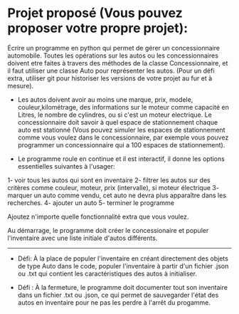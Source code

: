 # Projet proposé (Vous pouvez proposer votre propre projet):
Écrire un programme en
python qui permet de gérer un concessionnaire automobile. Toutes les opérations 
sur les autos ou les concessionnaires doivent etre faites
à travers des méthodes de la classe Concessionnaire, et il faut utiliser une classe
Auto pour représenter les autos. (Pour un défi extra, utiliser git pour historiser les
versions de votre projet au fur et à mesure).

- Les autos doivent avoir au moins une marque, prix, modele, couleur,kilométrage, des informations
sur le moteur comme capacité en Litres, le nombre de cylindres,
ou si c'est un moteur electrique. Le concessionnaire doit savoir à quel espace de stationnement
chaque auto est stationné (Vous pouvez simuler les espaces de
stationnement comme vous voulez dans le concessionnaire, par exemple vous pouvez programmer
un concessionnaire qui a 100 espaces de stationnement). 

- Le programme roule en continue et il est interactif, il donne les options essentielles
suivantes à l'usager:

1- voir tous les autos qui sont en inventaire
2- filtrer les autos sur des critères comme couleur, moteur, prix (intervalle),
    si moteur électrique
3- marquer un auto comme vendu, cet auto ne devra plus apparaître dans les recherches.
4- ajouter un auto
5- terminer le programme

Ajoutez n'importe quelle fonctionnalité extra que vous voulez.

Au démarrage, le programme doit créer le concessionaire et populer l'inventaire avec une
liste initiale d'autos différents.


---------------------------------------------------------------------------------------
- Défi: À la place de populer l'inventaire en créant directement des objets de type
Auto dans le code, populer l'inventaire à partir d'un fichier .json ou .txt
qui contient les caractéristiques des autos à initialiser.

- Défi : À la fermeture, le programme doit documenter tout son inventaire dans un fichier
.txt ou .json, ce qui permet de sauvegarder l'état des autos en inventaire pour ne pas
les perdre à l'arrêt du progamme.